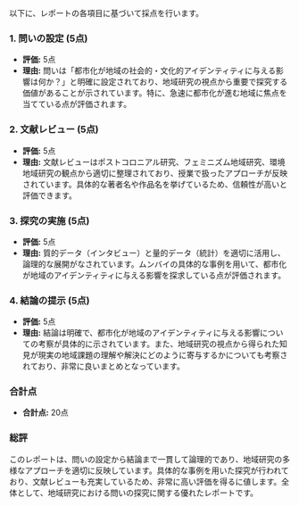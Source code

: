 以下に、レポートの各項目に基づいて採点を行います。

### 1. 問いの設定 (5点)
- **評価:** 5点
- **理由:** 問いは「都市化が地域の社会的・文化的アイデンティティに与える影響は何か？」と明確に設定されており、地域研究の視点から重要で探究する価値があることが示されています。特に、急速に都市化が進む地域に焦点を当てている点が評価されます。

### 2. 文献レビュー (5点)
- **評価:** 5点
- **理由:** 文献レビューはポストコロニアル研究、フェミニズム地域研究、環境地域研究の観点から適切に整理されており、授業で扱ったアプローチが反映されています。具体的な著者名や作品名を挙げているため、信頼性が高いと評価できます。

### 3. 探究の実施 (5点)
- **評価:** 5点
- **理由:** 質的データ（インタビュー）と量的データ（統計）を適切に活用し、論理的な展開がなされています。ムンバイの具体的な事例を用いて、都市化が地域のアイデンティティに与える影響を探求している点が評価されます。

### 4. 結論の提示 (5点)
- **評価:** 5点
- **理由:** 結論は明確で、都市化が地域のアイデンティティに与える影響についての考察が具体的に示されています。また、地域研究の視点から得られた知見が現実の地域課題の理解や解決にどのように寄与するかについても考察されており、非常に良いまとめとなっています。

### 合計点
- **合計点:** 20点

### 総評
このレポートは、問いの設定から結論まで一貫して論理的であり、地域研究の多様なアプローチを適切に反映しています。具体的な事例を用いた探究が行われており、文献レビューも充実しているため、非常に高い評価を得るに値します。全体として、地域研究における問いの探究に関する優れたレポートです。